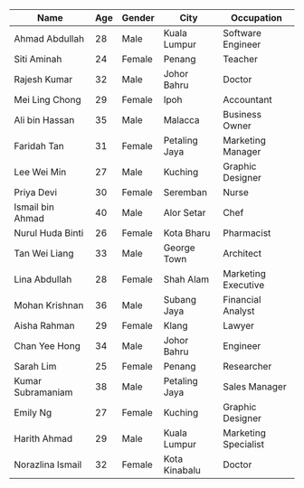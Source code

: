 | Name               | Age | Gender | City            | Occupation           |
|--------------------|-----|--------|-----------------|----------------------|
| Ahmad Abdullah     | 28  | Male   | Kuala Lumpur    | Software Engineer    |
| Siti Aminah        | 24  | Female | Penang          | Teacher              |
| Rajesh Kumar       | 32  | Male   | Johor Bahru     | Doctor               |
| Mei Ling Chong     | 29  | Female | Ipoh            | Accountant           |
| Ali bin Hassan     | 35  | Male   | Malacca         | Business Owner       |
| Faridah Tan        | 31  | Female | Petaling Jaya   | Marketing Manager    |
| Lee Wei Min        | 27  | Male   | Kuching         | Graphic Designer     |
| Priya Devi         | 30  | Female | Seremban        | Nurse                |
| Ismail bin Ahmad   | 40  | Male   | Alor Setar      | Chef                 |
| Nurul Huda Binti   | 26  | Female | Kota Bharu      | Pharmacist           |
| Tan Wei Liang      | 33  | Male   | George Town     | Architect            |
| Lina Abdullah      | 28  | Female | Shah Alam       | Marketing Executive  |
| Mohan Krishnan     | 36  | Male   | Subang Jaya     | Financial Analyst    |
| Aisha Rahman       | 29  | Female | Klang           | Lawyer               |
| Chan Yee Hong      | 34  | Male   | Johor Bahru     | Engineer             |
| Sarah Lim          | 25  | Female | Penang          | Researcher           |
| Kumar Subramaniam  | 38  | Male   | Petaling Jaya   | Sales Manager        |
| Emily Ng           | 27  | Female | Kuching         | Graphic Designer     |
| Harith Ahmad      | 29  | Male   | Kuala Lumpur    | Marketing Specialist |
| Norazlina Ismail  | 32  | Female | Kota Kinabalu   | Doctor               |

